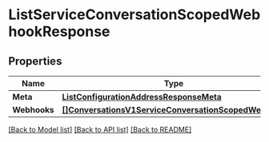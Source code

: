 # ListServiceConversationScopedWebhookResponse

## Properties

Name | Type | Description | Notes
------------ | ------------- | ------------- | -------------
**Meta** | [**ListConfigurationAddressResponseMeta**](ListConfigurationAddressResponseMeta.md) |  |[optional] 
**Webhooks** | [**[]ConversationsV1ServiceConversationScopedWebhook**](ConversationsV1ServiceConversationScopedWebhook.md) |  |[optional] 

[[Back to Model list]](../README.md#documentation-for-models) [[Back to API list]](../README.md#documentation-for-api-endpoints) [[Back to README]](../README.md)


